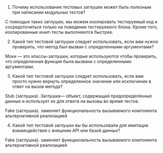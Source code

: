 1)  Почему использование тестовых заглушек может быть
полезным при написании модульных тестов?

С помощью таких заглушек, мы можем изолировать тестируемый код
и сосредоточиться только на поведении тестируемого блока.
Кроме того, изолированные юнит-тесты выполняются быстрее.

2) Какой тип тестовой заглушки следует использовать, 
если вам нужно проверить, что метод был вызван с определенными аргументами?

Моки — это классы-заглушки, которые используются чтобы проверить,
что определенная функция была вызвана с определенными аргументами.

3) Какой тип тестовой заглушки следует использовать, если вам просто нужно вернуть
определенное значение или исключение в ответ на вызов метода?

Stub (заглушка). Заглушка— объект, содержащий предопределённые данные 
и использует их для ответа на вызовы во время тестов.

Fake (заглушка). заменяет функциональность вызываемого
компонента альтернативной реализацией

4) Какой тип тестовой заглушки вы бы использовали для имитации
взаимодействия с внешним API или базой данных?

Fake (заглушка). заменяет функциональность вызываемого
компонента альтернативной реализацией


